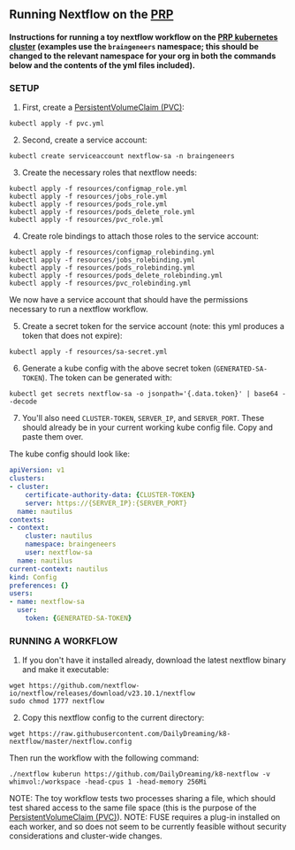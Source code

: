 ## Running Nextflow on the [PRP](https://portal.nrp-nautilus.io)

#### Instructions for running a toy nextflow workflow on the [PRP kubernetes cluster](https://portal.nrp-nautilus.io) (examples use the `braingeneers` namespace; this should be changed to the relevant namespace for your org in both the commands below and the contents of the yml files included).

### SETUP
1. First, create a [PersistentVolumeClaim (PVC)](https://kubernetes.io/docs/concepts/storage/persistent-volumes/):

```commandline
kubectl apply -f pvc.yml
```

2. Second, create a service account:

```commandline
kubectl create serviceaccount nextflow-sa -n braingeneers
```

3. Create the necessary roles that nextflow needs:

```commandline
kubectl apply -f resources/configmap_role.yml
kubectl apply -f resources/jobs_role.yml
kubectl apply -f resources/pods_role.yml
kubectl apply -f resources/pods_delete_role.yml
kubectl apply -f resources/pvc_role.yml
```

4. Create role bindings to attach those roles to the service account:

```commandline
kubectl apply -f resources/configmap_rolebinding.yml
kubectl apply -f resources/jobs_rolebinding.yml
kubectl apply -f resources/pods_rolebinding.yml
kubectl apply -f resources/pods_delete_rolebinding.yml
kubectl apply -f resources/pvc_rolebinding.yml
```

We now have a service account that should have the permissions necessary to run a nextflow workflow.

5. Create a secret token for the service account (note: this yml produces a token that does not expire):

```commandline
kubectl apply -f resources/sa-secret.yml
```

6. Generate a kube config with the above secret token (`GENERATED-SA-TOKEN`).  The token can be generated with:

```commandline
kubectl get secrets nextflow-sa -o jsonpath='{.data.token}' | base64 --decode
```

7. You'll also need `CLUSTER-TOKEN`, `SERVER_IP`, and `SERVER_PORT`.  These should already be in your current working kube config file.  Copy and paste them over.

The kube config should look like:

```yaml
apiVersion: v1
clusters:
- cluster:
    certificate-authority-data: {CLUSTER-TOKEN}
    server: https://{SERVER_IP}:{SERVER_PORT}
  name: nautilus
contexts:
- context:
    cluster: nautilus
    namespace: braingeneers
    user: nextflow-sa
  name: nautilus
current-context: nautilus
kind: Config
preferences: {}
users:
- name: nextflow-sa
  user:
    token: {GENERATED-SA-TOKEN}
```

### RUNNING A WORKFLOW

1. If you don't have it installed already, download the latest nextflow binary and make it executable:

```commandline
wget https://github.com/nextflow-io/nextflow/releases/download/v23.10.1/nextflow
sudo chmod 1777 nextflow
```

2. Copy this nextflow config to the current directory:

```commandline
wget https://raw.githubusercontent.com/DailyDreaming/k8-nextflow/master/nextflow.config
```

Then run the workflow with the following command:

```commandline
./nextflow kuberun https://github.com/DailyDreaming/k8-nextflow -v whimvol:/workspace -head-cpus 1 -head-memory 256Mi
```

NOTE: The toy workflow tests two processes sharing a file, which should test shared access to the same file space (this is the purpose of the [PersistentVolumeClaim (PVC)](https://kubernetes.io/docs/concepts/storage/persistent-volumes/)).
NOTE: FUSE requires a plug-in installed on each worker, and so does not seem to be currently feasible without security considerations and cluster-wide changes.

